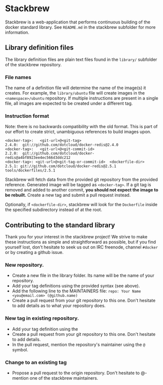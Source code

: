 # Stackbrew

Stackbrew is a web-application that performs continuous building of the docker
standard library. See `README.md` in the stackbrew subfolder for more
information.

## Library definition files

The library definition files are plain text files found in the `library/`
subfolder of the stackbrew repository.

### File names

The name of a definition file will determine the name of the image(s) it
creates. For example, the `library/ubuntu` file will create images in the
`<namespace>/ubuntu` repository. If multiple instructions are present in
a single file, all images are expected to be created under a different tag.

### Instruction format

Note: there is no backwards compatibility with the old format. This is part
of our effort to create strict, unambiguous references to build images upon.

	<docker-tag>:	<git-url>@<git-tag>
	2.4.0: 	git://github.com/dotcloud/docker-redis@2.4.0
	<docker-tag>:	<git-url>@<git-commit-id>
	2.2.0: 	git://github.com/dotcloud/docker-redis@a4bf8923ee4ec566d3ddc212
    <docker-tag>: <git-url>@<git-tag-or-commit-id>  <dockerfile-dir>
    2.5.1: git://github.com/dotcloud/docker-redis@2.5.1     tools/dockerfiles/2.5.1

Stackbrew will fetch data from the provided git repository from the
provided reference. Generated image will be tagged as `<docker-tag>`.
If a git tag is removed and added to another commit,
**you should not expect the image to be rebuilt.** Create a new tag and submit
a pull request instead.

Optionally, if `<dockerfile-dir>`, stackbrew will look for the `Dockerfile`
inside the specified subdirectory instead of at the root.

## Contributing to the standard library

Thank you for your interest in the stackbrew project! We strive to make these instructions as simple and straightforward as possible, but if you find yourself lost, don't hesitate to seek us out on IRC freenode, channel `#docker` or by creating a github issue.

### New repository.
* Create a new file in the library folder. Its name will be the name of your repository.
* Add your tag definitions using the provided syntax (see above).
* Add the following line to the MAINTAINERS file:
`repo: Your Name <you@email.com> (@github.name)`
* Create a pull request from your git repository to this one. Don't hesitate to add details as to what your repository does.

### New tag in existing repository.
* Add your tag definition using the <provided syntax>
* Create a pull request from your git repository to this one. Don't hesitate to add details.
* In the pull request, mention the repository's maintainer using the `@` symbol.

### Change to an existing tag
* Propose a pull request to the origin repository. Don't hesitate to @-mention one of the stackbrew maintainers.
